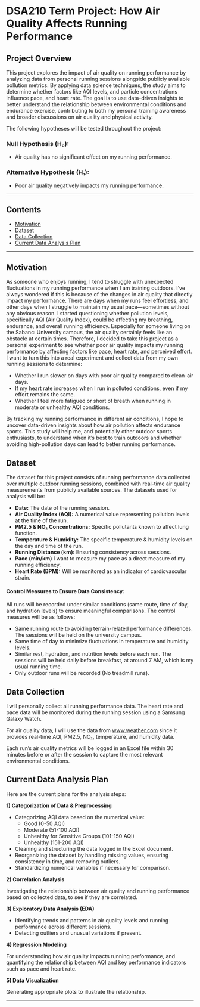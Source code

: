 # DSA210 Term Project: How Air Quality Affects Running Performance

## Project Overview
This project explores the impact of air quality on running performance by analyzing data from personal running sessions alongside publicly available pollution metrics. By applying data science techniques, the study aims to determine whether factors like AQI levels, and particle concentrations influence pace, and heart rate. The goal is to use data-driven insights to better understand the relationship between environmental conditions and endurance exercise, contributing to both my personal training awareness and broader discussions on air quality and physical activity.

The following hypotheses will be tested throughout the project:
### Null Hypothesis (H₀): 
- Air quality has no significant effect on my running performance.
### Alternative Hypothesis (H₁): 
- Poor air quality negatively impacts my running performance.

---

## Contents
- [Motivation](#motivation)
- [Dataset](#dataset)
- [Data Collection](#data-collection)
- [Current Data Analysis Plan](#current-data-analysis-plan)

---

## Motivation

As someone who enjoys running, I tend to struggle with unexpected fluctuations in my running performance when I am training outdoors. I’ve always wondered if this is because of the changes in air quality that directly impact my performance.  There are days when my runs feel effortless, and other days when I struggle to maintain my usual pace—sometimes without any obvious reason. I started questioning whether pollution levels, specifically AQI (Air Quality Index), could be affecting my breathing, endurance, and overall running efficiency. Especially for someone living on the Sabancı University campus, the air quality certainly feels like an obstacle at certain times.
Therefore, I decided to take this project as a personal experiment to see whether poor air quality impacts my running performance by affecting factors like pace, heart rate, and perceived effort. I want to turn this into a real experiment and collect data from my own running sessions to determine:

- Whether I run slower on days with poor air quality compared to clean-air days.
- If my heart rate increases when I run in polluted conditions, even if my effort remains the same.
- Whether I feel more fatigued or short of breath when running in moderate or unhealthy AQI conditions.
  
By tracking my running performance in different air conditions, I hope to uncover data-driven insights about how air pollution affects endurance sports. This study will help me, and potentially other outdoor sports enthusiasts, to understand when it’s best to train outdoors and whether avoiding high-pollution days can lead to better running performance.

## Dataset

The dataset for this project consists of running performance data collected over multiple outdoor running sessions, combined with real-time air quality measurements from publicly available sources.
The datasets used for analysis will be:

- **Date:** The date of the running session.
- **Air Quality Index (AQI):** A numerical value representing pollution levels at the time of the run.
- **PM2.5 & NO₂ Concentrations:** Specific pollutants known to affect lung function.
- **Temperature & Humidity:** The specific temperature & humidity levels on the day and time of the run.
- **Running Distance (km):** Ensuring consistency across sessions.
- **Pace (min/km)** I want to measure my pace as a direct measure of my running efficiency.
- **Heart Rate (BPM):** Will be monitored as an indicator of cardiovascular strain.

#### Control Measures to Ensure Data Consistency:

All runs will be recorded under similar conditions (same route, time of day, and hydration levels) to ensure meaningful comparisons. The control measures will be as follows:

- Same running route to avoiding terrain-related performance differences. The sessions will be held on the university campus.
- Same time of day to minimize fluctuations in temperature and humidity levels.
- Similar rest, hydration, and nutrition levels before each run. The sessions will be held daily before breakfast, at around 7 AM, which is my usual running time. 
- Only outdoor runs will be recorded (No treadmill runs).

## Data Collection

I will personally collect all running performance data.
The heart rate and pace data will be monitored during the running session using a Samsung Galaxy Watch.

For air quality data, I will use the data from www.weather.com since it provides real-time AQI, PM2.5, NO₂, temperature, and humidity data. 

Each run’s air quality metrics will be logged in an Excel file within 30 minutes before or after the session to capture the most relevant environmental conditions.

## Current Data Analysis Plan

Here are the current plans for the analysis steps:

**1) Categorization of Data & Preprocessing**

- Categorizing AQI data based on the numerical value:
  - Good (0-50 AQI)
  - Moderate (51-100 AQI)
  - Unhealthy for Sensitive Groups (101-150 AQI)
  - Unhealthy (151-200 AQI)
- Cleaning and structuring the data logged in the Excel document.
- Reorganizing the dataset by handling missing values, ensuring consistency in time, and removing outliers.
- Standardizing numerical variables if necessary for comparison.

**2) Correlation Analysis**

Investigating the relationship between air quality and running performance based on collected data, to see if they are correlated.

**3) Exploratory Data Analysis (EDA)**

- Identifying trends and patterns in air quality levels and running performance across different sessions.
- Detecting outliers and unusual variations if present.

**4) Regression Modeling**

For understanding how air quality impacts running performance, and quantifying the relationship between AQI and key performance indicators such as pace and heart rate.

**5) Data Visualization**

Generating appropriate plots to illustrate the relationship.


---
